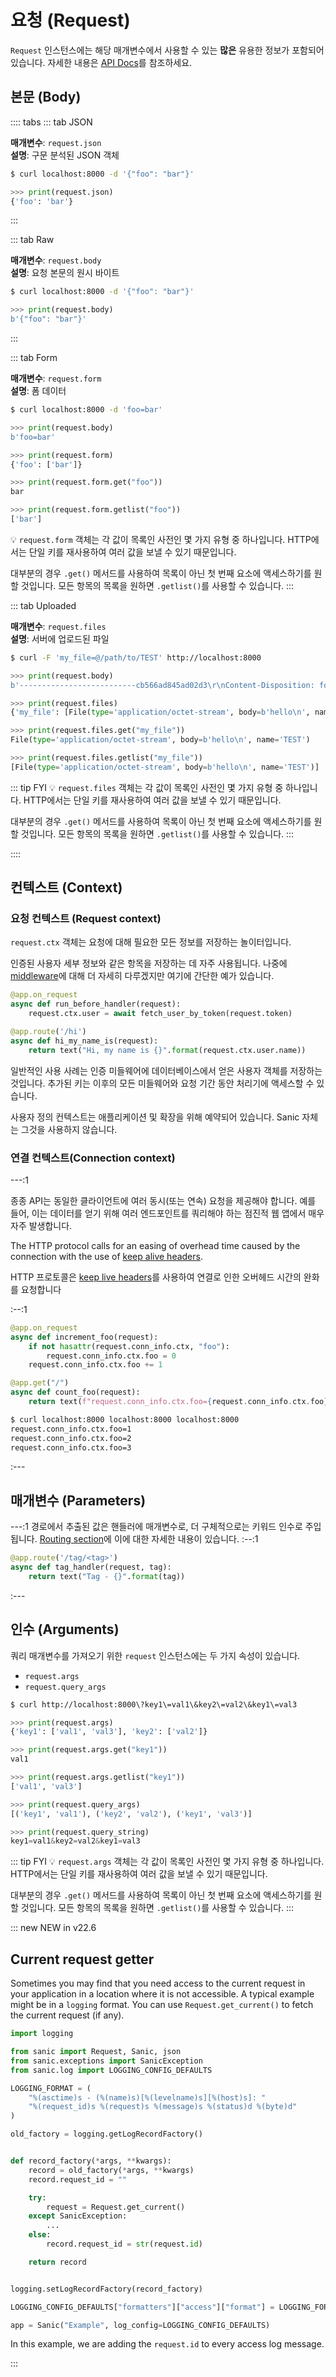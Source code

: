 # 요청 (Request)

`Request` 인스턴스에는 해당 매개변수에서 사용할 수 있는 **많은** 유용한 정보가 포함되어 있습니다. 자세한 내용은 [API Docs](https://sanic.readthedocs.io/)를 참조하세요.

## 본문 (Body)

:::: tabs
::: tab JSON

**매개변수**: `request.json`  
**설명**: 구문 분석된 JSON 객체

```bash
$ curl localhost:8000 -d '{"foo": "bar"}'
```

```python
>>> print(request.json)
{'foo': 'bar'}
```
:::

::: tab Raw

**매개변수**: `request.body`  
**설명**: 요청 본문의 원시 바이트

```bash
$ curl localhost:8000 -d '{"foo": "bar"}'
```

```python
>>> print(request.body)
b'{"foo": "bar"}'
```
:::

::: tab Form

**매개변수**: `request.form`  
**설명**: 폼 데이터

```bash
$ curl localhost:8000 -d 'foo=bar'
```

```python
>>> print(request.body)
b'foo=bar'

>>> print(request.form)
{'foo': ['bar']}

>>> print(request.form.get("foo"))
bar

>>> print(request.form.getlist("foo"))
['bar']
```

:bulb: `request.form` 객체는 각 값이 목록인 사전인 몇 가지 유형 중 하나입니다. HTTP에서는 단일 키를 재사용하여 여러 값을 보낼 수 있기 때문입니다.

대부분의 경우 `.get()` 메서드를 사용하여 목록이 아닌 첫 번째 요소에 액세스하기를 원할 것입니다. 모든 항목의 목록을 원하면 `.getlist()`를 사용할 수 있습니다. :::

::: tab Uploaded

**매개변수**: `request.files`  
**설명**: 서버에 업로드된 파일

```bash
$ curl -F 'my_file=@/path/to/TEST' http://localhost:8000
```

```python
>>> print(request.body)
b'--------------------------cb566ad845ad02d3\r\nContent-Disposition: form-data; name="my_file"; filename="TEST"\r\nContent-Type: application/octet-stream\r\n\r\nhello\n\r\n--------------------------cb566ad845ad02d3--\r\n'

>>> print(request.files)
{'my_file': [File(type='application/octet-stream', body=b'hello\n', name='TEST')]}

>>> print(request.files.get("my_file"))
File(type='application/octet-stream', body=b'hello\n', name='TEST')

>>> print(request.files.getlist("my_file"))
[File(type='application/octet-stream', body=b'hello\n', name='TEST')]
```
::: tip FYI :bulb: `request.files` 객체는 각 값이 목록인 사전인 몇 가지 유형 중 하나입니다. HTTP에서는 단일 키를 재사용하여 여러 값을 보낼 수 있기 때문입니다.

대부분의 경우 `.get()` 메서드를 사용하여 목록이 아닌 첫 번째 요소에 액세스하기를 원할 것입니다. 모든 항목의 목록을 원하면 `.getlist()`를 사용할 수 있습니다. :::

::::

## 컨텍스트 (Context)

### 요청 컨텍스트 (Request context)

`request.ctx` 객체는 요청에 대해 필요한 모든 정보를 저장하는 놀이터입니다.

인증된 사용자 세부 정보와 같은 항목을 저장하는 데 자주 사용됩니다. 나중에 [middleware](./middleware.md)에 대해 더 자세히 다루겠지만 여기에 간단한 예가 있습니다.

```python
@app.on_request
async def run_before_handler(request):
    request.ctx.user = await fetch_user_by_token(request.token)

@app.route('/hi')
async def hi_my_name_is(request):
    return text("Hi, my name is {}".format(request.ctx.user.name))
```

일반적인 사용 사례는 인증 미들웨어에 데이터베이스에서 얻은 사용자 객체를 저장하는 것입니다. 추가된 키는 이후의 모든 미들웨어와 요청 기간 동안 처리기에 액세스할 수 있습니다.

사용자 정의 컨텍스트는 애플리케이션 및 확장을 위해 예약되어 있습니다. Sanic 자체는 그것을 사용하지 않습니다.

### 연결 컨텍스트(Connection context)

---:1

종종 API는 동일한 클라이언트에 여러 동시(또는 연속) 요청을 제공해야 합니다. 예를 들어, 이는 데이터를 얻기 위해 여러 엔드포인트를 쿼리해야 하는 점진적 웹 앱에서 매우 자주 발생합니다.

The HTTP protocol calls for an easing of overhead time caused by the connection with the use of [keep alive headers](../deployment/configuration.md#keep-alive-timeout).

HTTP 프로토콜은 [keep live headers](../deployment/configuration.md#keep-alive-timeout)를 사용하여 연결로 인한 오버헤드 시간의 완화를 요청합니다

:--:1
```python
@app.on_request
async def increment_foo(request):
    if not hasattr(request.conn_info.ctx, "foo"):
        request.conn_info.ctx.foo = 0
    request.conn_info.ctx.foo += 1

@app.get("/")
async def count_foo(request):
    return text(f"request.conn_info.ctx.foo={request.conn_info.ctx.foo}")
```

```bash
$ curl localhost:8000 localhost:8000 localhost:8000
request.conn_info.ctx.foo=1
request.conn_info.ctx.foo=2
request.conn_info.ctx.foo=3
```
:---

## 매개변수 (Parameters)

---:1 경로에서 추출된 값은 핸들러에 매개변수로, 더 구체적으로는 키워드 인수로 주입됩니다. [Routing section](./routing.md)에 이에 대한 자세한 내용이 있습니다. :--:1
```python
@app.route('/tag/<tag>')
async def tag_handler(request, tag):
    return text("Tag - {}".format(tag))
```
:---


## 인수 (Arguments)

쿼리 매개변수를 가져오기 위한 `request` 인스턴스에는 두 가지 속성이 있습니다.

- `request.args`
- `request.query_args`

```bash
$ curl http://localhost:8000\?key1\=val1\&key2\=val2\&key1\=val3
```

```python
>>> print(request.args)
{'key1': ['val1', 'val3'], 'key2': ['val2']}

>>> print(request.args.get("key1"))
val1

>>> print(request.args.getlist("key1"))
['val1', 'val3']

>>> print(request.query_args)
[('key1', 'val1'), ('key2', 'val2'), ('key1', 'val3')]

>>> print(request.query_string)
key1=val1&key2=val2&key1=val3

```

::: tip FYI :bulb: `request.args` 객체는 각 값이 목록인 사전인 몇 가지 유형 중 하나입니다. HTTP에서는 단일 키를 재사용하여 여러 값을 보낼 수 있기 때문입니다.

대부분의 경우 `.get()` 메서드를 사용하여 목록이 아닌 첫 번째 요소에 액세스하기를 원할 것입니다. 모든 항목의 목록을 원하면 `.getlist()`를 사용할 수 있습니다. :::

::: new NEW in v22.6

## Current request getter

Sometimes you may find that you need access to the current request in your application in a location where it is not accessible. A typical example might be in a `logging` format. You can use `Request.get_current()` to fetch the current request (if any).

```python
import logging

from sanic import Request, Sanic, json
from sanic.exceptions import SanicException
from sanic.log import LOGGING_CONFIG_DEFAULTS

LOGGING_FORMAT = (
    "%(asctime)s - (%(name)s)[%(levelname)s][%(host)s]: "
    "%(request_id)s %(request)s %(message)s %(status)d %(byte)d"
)

old_factory = logging.getLogRecordFactory()


def record_factory(*args, **kwargs):
    record = old_factory(*args, **kwargs)
    record.request_id = ""

    try:
        request = Request.get_current()
    except SanicException:
        ...
    else:
        record.request_id = str(request.id)

    return record


logging.setLogRecordFactory(record_factory)

LOGGING_CONFIG_DEFAULTS["formatters"]["access"]["format"] = LOGGING_FORMAT

app = Sanic("Example", log_config=LOGGING_CONFIG_DEFAULTS)
```

In this example, we are adding the `request.id` to every access log message.

:::
